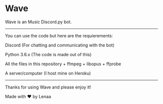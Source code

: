 # Wave

Wave is an Music Discord.py bot.

------------------------------------------------------------------------------------------------------------------------------------------

You can use the code but here are the requierements:

Discord (For chatting and communicating with the bot)

Python 3.6.x (The code is made out of this)

All the files in this repository + ffmpeg + libopus + ffprobe

A server/computer (I host mine on Heroku)

-------------------------------------------------------------------------------------------------------------------------------------------

Thanks for using Wave and please enjoy it!

Made with ❤️ by Lenaa
